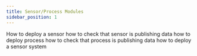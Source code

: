 ```yaml
---
title: Sensor/Process Modules
sidebar_position: 1
---
```


How to deploy a sensor
how to check that sensor is publishing data
how to deploy process
how to check that process is publishing data
how to deploy a sensor system